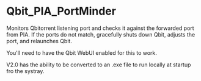 # Qbit_PIA_PortMinder
Monitors Qbitorrent listening port and checks it against the forwarded port from PIA. If the ports do not match, gracefully shuts down Qbit, adjusts the port, and relaunches Qbit. 

You'll need to have the Qbit WebUI enabled for this to work. 

V2.0 has the ability to be converted to an .exe file to run locally at startup fro the systray. 
